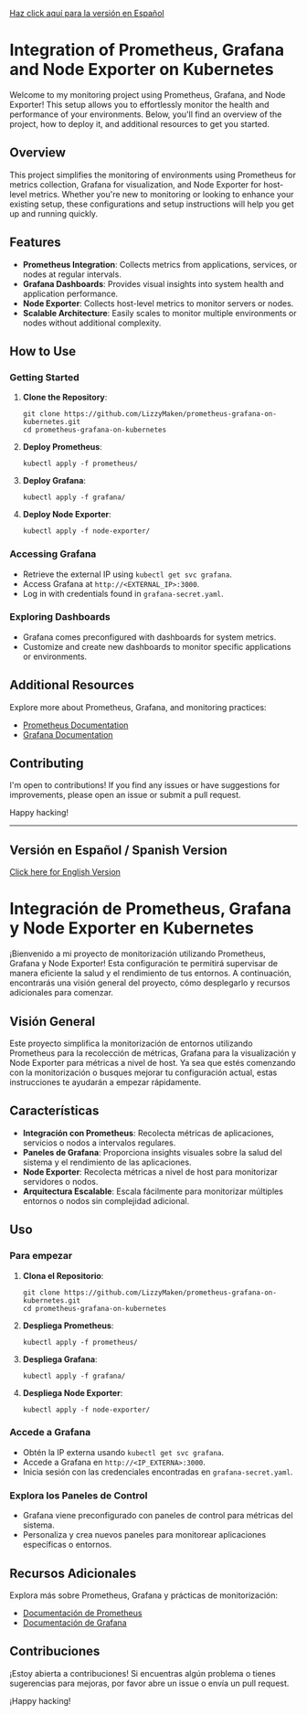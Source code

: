 
[Haz click aquí para la versión en Español](#versión-en-español)

# Integration of Prometheus, Grafana and Node Exporter on Kubernetes

Welcome to my monitoring project using Prometheus, Grafana, and Node Exporter! This setup allows you to effortlessly monitor the health and performance of your environments. Below, you'll find an overview of the project, how to deploy it, and additional resources to get you started.

## Overview

This project simplifies the monitoring of environments using Prometheus for metrics collection, Grafana for visualization, and Node Exporter for host-level metrics. Whether you're new to monitoring or looking to enhance your existing setup, these configurations and setup instructions will help you get up and running quickly.

## Features

- **Prometheus Integration**: Collects metrics from applications, services, or nodes at regular intervals.
- **Grafana Dashboards**: Provides visual insights into system health and application performance.
- **Node Exporter**: Collects host-level metrics to monitor servers or nodes.
- **Scalable Architecture**: Easily scales to monitor multiple environments or nodes without additional complexity.

## How to Use

### Getting Started

1. **Clone the Repository**:
   
       git clone https://github.com/LizzyMaken/prometheus-grafana-on-kubernetes.git
       cd prometheus-grafana-on-kubernetes

2. **Deploy Prometheus**:
   
       kubectl apply -f prometheus/

3. **Deploy Grafana**:
   
       kubectl apply -f grafana/

4. **Deploy Node Exporter**:
   
       kubectl apply -f node-exporter/

### Accessing Grafana

- Retrieve the external IP using `kubectl get svc grafana`.
- Access Grafana at `http://<EXTERNAL_IP>:3000`.
- Log in with credentials found in `grafana-secret.yaml`.

### Exploring Dashboards

- Grafana comes preconfigured with dashboards for system metrics.
- Customize and create new dashboards to monitor specific applications or environments.

## Additional Resources

Explore more about Prometheus, Grafana, and monitoring practices:

- [Prometheus Documentation](https://prometheus.io/docs/)
- [Grafana Documentation](https://grafana.com/docs/)

## Contributing

I'm open to contributions! If you find any issues or have suggestions for improvements, please open an issue or submit a pull request.

Happy hacking!

---

## Versión en Español / Spanish Version

[Click here for English Version](#integration-of-prometheus-grafana-and-node-exporter-on-Kubernetes)

# Integración de Prometheus, Grafana y Node Exporter en Kubernetes

¡Bienvenido a mi proyecto de monitorización utilizando Prometheus, Grafana y Node Exporter! Esta configuración te permitirá supervisar de manera eficiente la salud y el rendimiento de tus entornos. A continuación, encontrarás una visión general del proyecto, cómo desplegarlo y recursos adicionales para comenzar.

## Visión General

Este proyecto simplifica la monitorización de entornos utilizando Prometheus para la recolección de métricas, Grafana para la visualización y Node Exporter para métricas a nivel de host. Ya sea que estés comenzando con la monitorización o busques mejorar tu configuración actual, estas instrucciones te ayudarán a empezar rápidamente.

## Características

- **Integración con Prometheus**: Recolecta métricas de aplicaciones, servicios o nodos a intervalos regulares.
- **Paneles de Grafana**: Proporciona insights visuales sobre la salud del sistema y el rendimiento de las aplicaciones.
- **Node Exporter**: Recolecta métricas a nivel de host para monitorizar servidores o nodos.
- **Arquitectura Escalable**: Escala fácilmente para monitorizar múltiples entornos o nodos sin complejidad adicional.

## Uso

### Para empezar

1. **Clona el Repositorio**:
   
       git clone https://github.com/LizzyMaken/prometheus-grafana-on-kubernetes.git
       cd prometheus-grafana-on-kubernetes

2. **Despliega Prometheus**:
   
       kubectl apply -f prometheus/

3. **Despliega Grafana**:
   
       kubectl apply -f grafana/

4. **Despliega Node Exporter**:
   
       kubectl apply -f node-exporter/

### Accede a Grafana

- Obtén la IP externa usando `kubectl get svc grafana`.
- Accede a Grafana en `http://<IP_EXTERNA>:3000`.
- Inicia sesión con las credenciales encontradas en `grafana-secret.yaml`.

### Explora los Paneles de Control

- Grafana viene preconfigurado con paneles de control para métricas del sistema.
- Personaliza y crea nuevos paneles para monitorear aplicaciones específicas o entornos.

## Recursos Adicionales

Explora más sobre Prometheus, Grafana y prácticas de monitorización:

- [Documentación de Prometheus](https://prometheus.io/docs/)
- [Documentación de Grafana](https://grafana.com/docs/)

## Contribuciones

¡Estoy abierta a contribuciones! Si encuentras algún problema o tienes sugerencias para mejoras, por favor abre un issue o envía un pull request.

¡Happy hacking!
